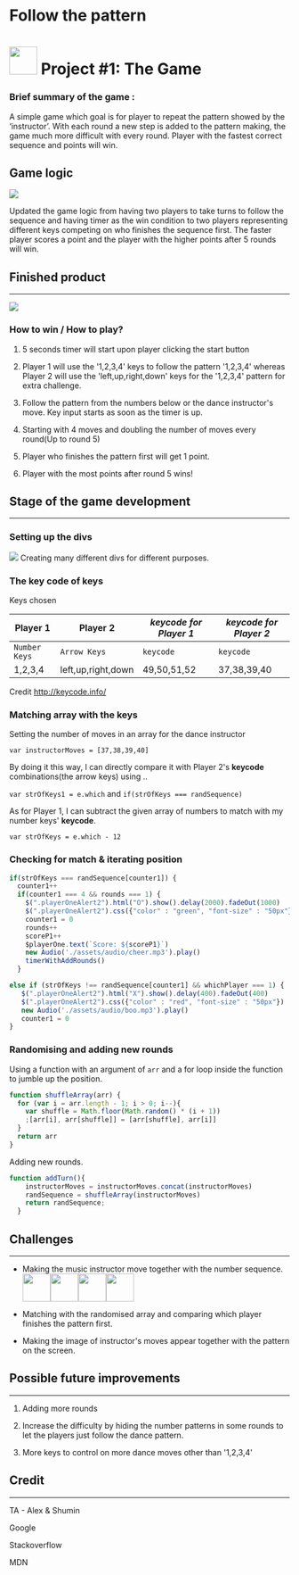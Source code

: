# Follow the pattern
<!---
Read Me Contents
-->

# <img src="/assets/images/game.png" height ="50"> Project #1: The Game

### Brief summary of the game :

A simple game which goal is for player to repeat the pattern showed by the ‘instructor’.
With each round a new step is added to the pattern making, the game much more difficult with every round. Player with the fastest correct sequence and points will win.

## Game logic

![](/assets/images/flowchart2.png)

Updated the game logic from having two players to take turns to follow the sequence and having timer as the win condition to two players representing different keys competing on who finishes the sequence first. The faster player scores a point and the player with the higher points after 5 rounds will win.
## Finished product
---
![](/assets/images/finishedproduct.png)

### How to win / How to play?

1. 5 seconds timer will start upon player clicking the start button

2. Player 1 will use the '1,2,3,4' keys to follow the pattern '1,2,3,4' whereas Player 2 will use the 'left,up,right,down' keys for the '1,2,3,4' pattern for extra challenge.

3. Follow the pattern from the numbers below or the dance instructor's move. Key input starts as soon as the timer is up.

4. Starting with 4 moves and doubling the number of moves every round(Up to round 5)

5. Player who finishes the pattern first will get 1 point.

6. Player with the most points  after round 5 wins!


## Stage of the game development
---
### Setting up the divs
![](/assets/images/divsofgame.png)
Creating many different divs for different purposes.
### The key code of keys
Keys chosen

Player 1 | Player 2 | *keycode for Player 1* | *keycode for Player 2*
--- | --- | --- | ---
`Number Keys` | `Arrow Keys` | `keycode` | `keycode`
1,2,3,4 | left,up,right,down | 49,50,51,52 | 37,38,39,40

Credit http://keycode.info/
### Matching array with the keys
Setting the number of moves in an array for the dance instructor

`var instructorMoves = [37,38,39,40]`

By doing it this way, I can directly compare it with Player 2's **keycode** combinations(the arrow keys) using ..

`var strOfKeys1 = e.which` and `if(strOfKeys === randSequence)`

As for Player 1, I can subtract the given array of numbers to match with my number keys' **keycode**.

`var strOfKeys = e.which - 12`

### Checking for match & iterating position

```javascript
if(strOfKeys === randSequence[counter1]) {
  counter1++
  if(counter1 === 4 && rounds === 1) {
    $(".playerOneAlert2").html("O").show().delay(2000).fadeOut(1000)
    $(".playerOneAlert2").css({"color" : "green", "font-size" : "50px"})
    counter1 = 0
    rounds++
    scoreP1++
    $playerOne.text(`Score: ${scoreP1}`)
    new Audio('./assets/audio/cheer.mp3').play()
    timerWithAddRounds()
  }
```

```javascript
else if (strOfKeys !== randSequence[counter1] && whichPlayer === 1) {
   $(".playerOneAlert2").html("X").show().delay(400).fadeOut(400)
   $(".playerOneAlert2").css({"color" : "red", "font-size" : "50px"})
   new Audio('./assets/audio/boo.mp3').play()
   counter1 = 0
}
```

### Randomising and adding new rounds
Using a function with an argument of `arr` and a for loop inside the function to jumble up the position.

```javascript
function shuffleArray(arr) {
  for (var i = arr.length - 1; i > 0; i--){
    var shuffle = Math.floor(Math.random() * (i + 1))
    ;[arr[i], arr[shuffle]] = [arr[shuffle], arr[i]]
  }
  return arr
}
```

Adding new rounds.

```javascript
function addTurn(){
    instructorMoves = instructorMoves.concat(instructorMoves)
    randSequence = shuffleArray(instructorMoves)
    return randSequence;
  }
```

## Challenges
---

* Making the music instructor move together with the number sequence.
 <img src="/assets/images/instructor_1.png" height ="50"><img src="/assets/images/instructor_2.png" height ="50"><img src="/assets/images/instructor_3.png" height ="50"><img src="/assets/images/instructor_4.png" height ="50">    

* Matching with the randomised array and comparing which player finishes the pattern first.

* Making the image of instructor's moves appear together with the pattern on the screen.

## Possible future improvements
---

1. Adding more rounds

2. Increase the difficulty by hiding the number patterns in some rounds to let the players just follow the dance pattern.

3. More keys to control on more dance moves other than '1,2,3,4'

## Credit
---
TA - Alex & Shumin

Google

Stackoverflow

MDN

